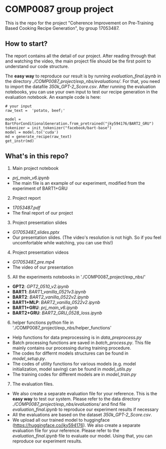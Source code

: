 # COMP0087 group project

This is the repo for the project "Coherence Improvement on Pre-Training Based Cooking Recipe Generation", by group 17053487. 

## How to start?

The report contains all the detail of our project. After reading through that and watching the video, the main project file should be the first point to understand our code structure.

The **easy way** to reproduce our result is by running *evaluation_final.ipynb* in the directory *./COMP0087_project/exp_nbs/evaluations/*. For that, you need to import the datafile *350k_GPT-2_Score.csv*. After running the evaluation notebooks, you can use your own input to test our recipe generation in the evaluation notebook. An example code is here:

```
# your input
raw_text =  'potato, beef;'

model = BartForConditionalGeneration.from_pretrained("jky594176/BART2_GRU")
tokenizer = init_tokenizer("facebook/bart-base")
model = model.to('cuda')
md = generate_recipe(raw_text)
get_instr(md)
```


## What's in this repo?
1. Main project notebook
  - *prj_main_v6.ipynb*
  - The main file is an example of our experiment, modified from the experiment of BART1+GRU
2. Project report
  - *17053487.pdf*
  - The final report of our project
3. Project presentation slides
  - *G17053487_slides.pptx*
  - Our presentation slides. (The video's resolution is not high. So if you feel uncomfortable while watching, you can use this!)
4. Project presentation videos
  - *G17053487_pre.mp4*
  -  The video of our presentation
5. All the experiments notebooks in './COMP0087_project/exp_nbs/'
  - **GPT2**: *GPT2_0510_v2.ipynb*
  - **BART1**: *BART1_vanilla_0521v3.ipynb*
  - **BART2**: *BART2_vanilla_0522v2.ipynb*
  - **BART1+MLP**: *BART2_vanilla_0522v2.ipynb*
  - **BART1+GRU**: *prj_main_v6.ipynb*
  - **BART2+GRU**: *BART2_GRU_0528_loss.ipynb*
6. helper functions python file in './COMP0087_project/exp_nbs/helper_functions'
  - Help functions for data preprocessing is in *data_preprocess.py*
  - Batch processing functions are saved in *batch_process.py*. This file mainly contains our processing during training procedure. 
  - The codes for differnt models structures can be found in *model_setup.py*. 
  - The codes of utility functions for various models (e.g. model initialization, model saving) can be found in *model_utils.py*
  - The training codes for different models are in *model_train.py*
  

7. The evaluation files.
  - We also create a separate evaluation file for your reference. This is the **easy way** to test our system. Please refer to the data directory *./COMP0087_project/exp_nbs/evaluations/* and find file *evaluation_final.ipynb* to reproduce our experiment results if necessary
  - All the evaluations are based on the dataset *350k_GPT-2_Score.csv*.
  -  We upload all our trained model to huggingface (https://huggingface.co/jky594176). We also create a separate evaluation file for your reference. Please refer to the *evaluation_final.ipynb* file to evaluate our model. Using that, you can reproduce our experiment results.
